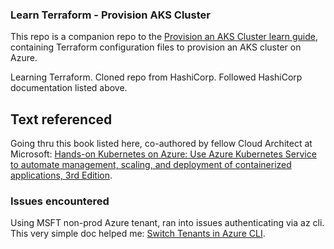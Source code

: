 ### Learn Terraform - Provision AKS Cluster

This repo is a companion repo to the [Provision an AKS Cluster learn guide](https://learn.hashicorp.com/terraform/kubernetes/provision-aks-cluster), containing Terraform configuration files to provision an AKS cluster on Azure.

Learning Terraform. Cloned repo from HashiCorp. Followed HashiCorp documentation listed above.

## Text referenced
Going thru this book listed here, co-authored by fellow Cloud Architect at Microsoft: [Hands-on Kubernetes on Azure: Use Azure Kubernetes Service to automate management, scaling, and deployment of containerized applications, 3rd Edition](https://www.amazon.com/Hands-Kubernetes-Azure-containerized-applications/dp/1801079943).

### Issues encountered
Using MSFT non-prod Azure tenant, ran into issues authenticating via az cli. This very simple doc helped me: [Switch Tenants in Azure CLI](https://dallin.blog/switch-tenants-in-azure-cli/).
